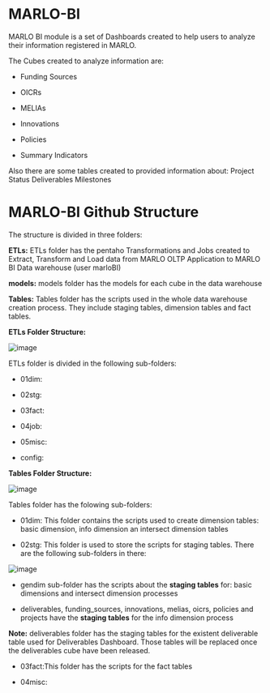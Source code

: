 # MARLO-BI
MARLO BI module is a set of Dashboards created to help users to analyze their information registered in MARLO. 

The Cubes created to analyze information are:

- Funding Sources

- OICRs

- MELIAs

- Innovations

- Policies

- Summary Indicators

Also there are some tables created to provided information about:
Project Status
Deliverables
Milestones

# MARLO-BI Github Structure
The structure is divided in three folders:

**ETLs:** ETLs folder has the pentaho Transformations and Jobs created to Extract, Transform and Load data from MARLO OLTP Application to MARLO BI Data warehouse (user marloBI)

**models:** models folder has the models for each cube in the data warehouse

**Tables:** Tables folder has the scripts used in the whole data warehouse creation process. They include staging tables, dimension tables and fact tables.

**ETLs Folder Structure:**

![image](https://user-images.githubusercontent.com/74072431/133151722-15165f15-f207-4378-aa05-7e19aec3b916.png)

ETLs folder is divided in the following sub-folders:

- 01dim: 

- 02stg:

- 03fact:

- 04job:

- 05misc:

- config:

**Tables Folder Structure:**

![image](https://user-images.githubusercontent.com/74072431/133155067-d73ad0f9-c87f-44db-974f-f49a2ac94aa5.png)

Tables folder has the folowing sub-folders:

- 01dim: This folder contains the scripts used to create dimension tables: basic dimension, info dimension an intersect dimension tables

- 02stg: This folder is used to store the scripts for staging tables. There are the following sub-folders in there:

![image](https://user-images.githubusercontent.com/74072431/133153557-7e268a1d-8fae-4074-9953-2e4eaab034c6.png)

  - gendim sub-folder has the scripts about the **staging tables** for: basic dimensions and intersect dimension processes

  - deliverables, funding_sources, innovations, melias, oicrs, policies and projects have the **staging tables** for the info dimension process

  **Note:** deliverables folder has the staging tables for the existent deliverable table used for Deliverables Dashboard. Those tables will be replaced once the deliverables cube have been released.


- 03fact:This folder has the scripts for the fact tables

- 04misc: 




